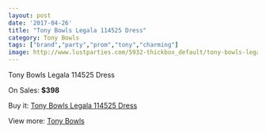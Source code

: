 ```yaml
---
layout: post
date: '2017-04-26'
title: "Tony Bowls Legala 114525 Dress"
category: Tony Bowls
tags: ["brand","party","prom","tony","charming"]
image: http://www.lustparties.com/5932-thickbox_default/tony-bowls-legala-114525-dress.jpg
---
```

Tony Bowls Legala 114525 Dress

On Sales: **$398**
<a href="https://www.lustparties.com/en/tony-bowls/2015-tony-bowls-legala-114525-dress.html"><amp-img layout="responsive" width="600" height="600" src="//www.lustparties.com/5932-thickbox_default/tony-bowls-legala-114525-dress.jpg" alt="Tony Bowls Legala 114525 Dress 0" /></a>
<a href="https://www.lustparties.com/en/tony-bowls/2015-tony-bowls-legala-114525-dress.html"><amp-img layout="responsive" width="600" height="600" src="//www.lustparties.com/5934-thickbox_default/tony-bowls-legala-114525-dress.jpg" alt="Tony Bowls Legala 114525 Dress 1" /></a>
<a href="https://www.lustparties.com/en/tony-bowls/2015-tony-bowls-legala-114525-dress.html"><amp-img layout="responsive" width="600" height="600" src="//www.lustparties.com/5933-thickbox_default/tony-bowls-legala-114525-dress.jpg" alt="Tony Bowls Legala 114525 Dress 2" /></a>

Buy it: [Tony Bowls Legala 114525 Dress](https://www.lustparties.com/en/tony-bowls/2015-tony-bowls-legala-114525-dress.html "Tony Bowls Legala 114525 Dress")

View more: [Tony Bowls](https://www.lustparties.com/en/5-tony-bowls "Tony Bowls")